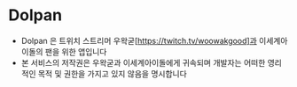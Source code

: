 # Dolpan

- Dolpan 은 
트위치 스트리머 우왁굳[https://twitch.tv/woowakgood]과 
이세계아이돌의 
팬을 위한 앱입니다
- 본 서비스의 저작권은 우왁굳과 이세계아이돌에게 귀속되며 
개발자는 어떠한 영리적인 목적 및 권한을 가지고 있지 않음을 명시합니다
